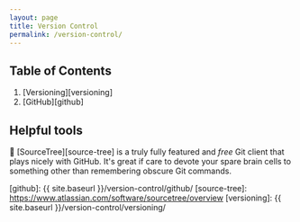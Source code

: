 ```yaml
---
layout: page
title: Version Control
permalink: /version-control/
---
```

## Table of Contents
1. [Versioning][versioning]
2. [GitHub][github]


## Helpful tools
:gift_heart: [SourceTree][source-tree] is a truly fully featured and *free* Git client that plays nicely with GitHub. It's great if care to devote your spare brain cells to something other than remembering obscure Git commands.



[github]: {{ site.baseurl }}/version-control/github/
[source-tree]: https://www.atlassian.com/software/sourcetree/overview
[versioning]: {{ site.baseurl }}/version-control/versioning/
